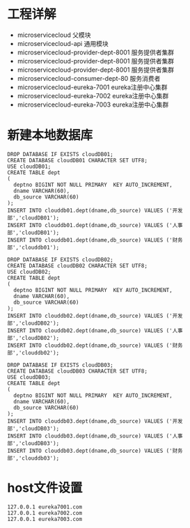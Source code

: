 # 工程详解
* microservicecloud 父模块
* microservicecloud-api 通用模块
* microservicecloud-provider-dept-8001 服务提供者集群
* microservicecloud-provider-dept-8001 服务提供者集群
* microservicecloud-provider-dept-8001 服务提供者集群
* microservicecloud-consumer-dept-80 服务消费者
* microservicecloud-eureka-7001 eureka注册中心集群
* microservicecloud-eureka-7002 eureka注册中心集群
* microservicecloud-eureka-7003 eureka注册中心集群

# 新建本地数据库
```
DROP DATABASE IF EXISTS cloudDB01;
CREATE DATABASE cloudDB01 CHARACTER SET UTF8;
USE cloudDB01;
CREATE TABLE dept
(
  deptno BIGINT NOT NULL PRIMARY  KEY AUTO_INCREMENT,
  dname VARCHAR(60),
  db_source VARCHAR(60)
);
INSERT INTO clouddb01.dept(dname,db_source) VALUES ('开发部','cloudDB01');
INSERT INTO clouddb01.dept(dname,db_source) VALUES ('人事部','cloudDB01');
INSERT INTO clouddb01.dept(dname,db_source) VALUES ('财务部','clouddb01');

DROP DATABASE IF EXISTS cloudDB02;
CREATE DATABASE cloudDB02 CHARACTER SET UTF8;
USE cloudDB02;
CREATE TABLE dept
(
  deptno BIGINT NOT NULL PRIMARY  KEY AUTO_INCREMENT,
  dname VARCHAR(60),
  db_source VARCHAR(60)
);
INSERT INTO clouddb02.dept(dname,db_source) VALUES ('开发部','cloudDB02');
INSERT INTO clouddb02.dept(dname,db_source) VALUES ('人事部','cloudDB02');
INSERT INTO clouddb02.dept(dname,db_source) VALUES ('财务部','clouddb02');

DROP DATABASE IF EXISTS cloudDB03;
CREATE DATABASE cloudDB03 CHARACTER SET UTF8;
USE cloudDB03;
CREATE TABLE dept
(
  deptno BIGINT NOT NULL PRIMARY  KEY AUTO_INCREMENT,
  dname VARCHAR(60),
  db_source VARCHAR(60)
);
INSERT INTO clouddb03.dept(dname,db_source) VALUES ('开发部','cloudDB03');
INSERT INTO clouddb03.dept(dname,db_source) VALUES ('人事部','cloudDB03');
INSERT INTO clouddb03.dept(dname,db_source) VALUES ('财务部','clouddb03');
```
# host文件设置
```
127.0.0.1 eureka7001.com
127.0.0.1 eureka7002.com
127.0.0.1 eureka7003.com
```